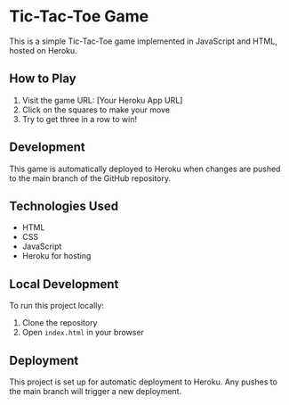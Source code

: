 # Tic-Tac-Toe Game

This is a simple Tic-Tac-Toe game implemented in JavaScript and HTML, hosted on Heroku.

## How to Play

1. Visit the game URL: [Your Heroku App URL]
2. Click on the squares to make your move
3. Try to get three in a row to win!

## Development

This game is automatically deployed to Heroku when changes are pushed to the main branch of the GitHub repository.

## Technologies Used

- HTML
- CSS
- JavaScript
- Heroku for hosting

## Local Development

To run this project locally:

1. Clone the repository
2. Open `index.html` in your browser

## Deployment

This project is set up for automatic deployment to Heroku. Any pushes to the main branch will trigger a new deployment.
